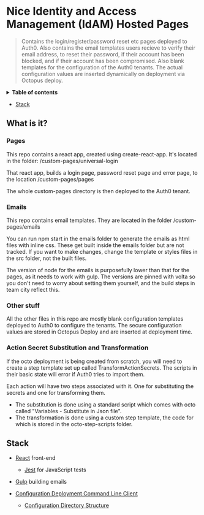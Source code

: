 #  Nice Identity and Access Management (IdAM) Hosted Pages
  
> Contains the login/register/password reset etc pages deployed to Auth0. 
> Also contains the email templates users recieve to verify their email address, to reset their password, if their account has been blocked, and if their account has been compromised.
> Also blank templates for the configuration of the Auth0 tenants. The actual configuration values are inserted dynamically on deployment via Octopus deploy.
 
<details>
<summary><strong>Table of contents</strong></summary>
<!-- START doctoc generated TOC please keep comment here to allow auto update -->
<!-- DON'T EDIT THIS SECTION, INSTEAD RE-RUN doctoc TO UPDATE -->
</details>

- [Stack](#stack)

<!-- END doctoc generated TOC please keep comment here to allow auto update -->
</details>
  
## What is it?

### Pages

This repo contains a react app, created using create-react-app. It's located in the folder: /custom-pages/universal-login

That react app, builds a login page, password reset page and error page, to the location /custom-pages/pages

The whole custom-pages directory is then deployed to the Auth0 tenant.

### Emails

This repo contains email templates. They are located in the folder /custom-pages/emails

You can run npm start in the emails folder to generate the emails as html files with inline css. These get built inside the emails folder but are not tracked. If you want to make changes, change the template or styles files in the src folder, not the built files.

The version of node for the emails is purposefully lower than that for the pages, as it needs to work with gulp. The versions are pinned with volta so you don't need to worry about setting them yourself, and the build steps in team city reflect this.

### Other stuff

All the other files in this repo are mostly blank configuration templates deployed to Auth0 to configure the tenants. The secure configuration values are stored in Octopus Deploy and are inserted at deployment time.

### Action Secret Substitution and Transformation

If the octo deployment is being created from scratch, you will need to create a step template set up called TransformActionSecrets. The scripts in their basic state will error if Auth0 tries to import them.

Each action will have two steps associated with it. One for substituting the secrets and one for transforming them. 

- The substitution is done using a standard script which comes with octo called "Variables - Substitute in Json file".
- The transformation is done using a custom step template, the code for which is stored in the octo-step-scripts folder.

## Stack

- [React](https://reactjs.org/) front-end
    - [Jest](https://facebook.github.io/jest/) for JavaScript tests

- [Gulp](https://gulpjs.com/) building emails
  
- [Configuration Deployment Command Line Client](https://auth0.com/docs/extensions/deploy-cli)
  - [Configuration Directory Structure](https://auth0.com/docs/extensions/deploy-cli/guides/import-export-directory-structure)
